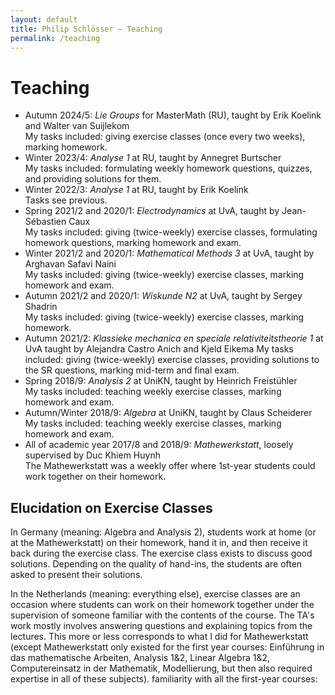 ```yaml
---
layout: default
title: Philip Schlösser – Teaching
permalink: /teaching
---
```

# Teaching
* Autumn 2024/5: *Lie Groups* for MasterMath (RU), taught by Erik Koelink and Walter van Suijlekom  
My tasks included: giving exercise classes (once every two weeks), marking homework.
* Winter 2023/4: *Analyse 1* at RU, taught by Annegret Burtscher  
My tasks included: formulating weekly homework questions, quizzes, and providing solutions for them.
* Winter 2022/3: *Analyse 1* at RU, taught by Erik Koelink  
Tasks see previous.
* Spring 2021/2 and 2020/1: *Electrodynamics* at UvA, taught by
Jean-Sébastien Caux  
My tasks included: giving (twice-weekly) exercise classes, formulating homework questions, marking homework and exam.
* Winter 2021/2 and 2020/1: *Mathematical Methods 3* at UvA, taught by Arghavan Safavi Naini  
My tasks included: giving (twice-weekly) exercise classes, marking homework and
exam.
* Autumn 2021/2 and 2020/1: *Wiskunde N2* at UvA, taught by Sergey Shadrin  
My tasks included: giving (twice-weekly) exercise classes, marking homework.
* Autumn 2021/2: *Klassieke mechanica en speciale relativiteitstheorie 1* at UvA
taught by Alejandra Castro Anich and Kjeld Eikema
My tasks included: giving (twice-weekly) exercise classes, providing solutions
to the SR questions, marking mid-term and final exam.
* Spring 2018/9: *Analysis 2* at UniKN, taught by Heinrich Freistühler  
My tasks included: teaching weekly exercise classes, marking homework and exam.
* Autumn/Winter 2018/9: *Algebra* at UniKN, taught by Claus Scheiderer
My tasks included: teaching weekly exercise classes, marking homework and exam.
* All of academic year 2017/8 and 2018/9: *Mathewerkstatt*, loosely supervised by Duc Khiem Huynh  
The Mathewerkstatt was a weekly offer where 1st-year students could work together on
their homework.

## Elucidation on Exercise Classes
In Germany (meaning: Algebra and Analysis 2), students work at home (or at the
Mathewerkstatt) on their homework, hand it in, and then receive it back
during the exercise class. The exercise class exists to discuss good solutions.
Depending on the quality of hand-ins, the students are often asked to present
their solutions.

In the Netherlands (meaning: everything else), exercise classes are an occasion
where students can work on their homework together under the supervision of
someone familiar with the contents of the course. The TA's work mostly involves
answering questions and explaining topics from the lectures. This more or less
corresponds to what I did for Mathewerkstatt (except Mathewerkstatt only
existed for the first year courses: Einführung in das mathematische Arbeiten,
Analysis 1&2, Linear Algebra 1&2, Computereinsatz in der Mathematik, 
Modellierung, but then also required expertise in all of these subjects).
familiarity with all the first-year courses:
